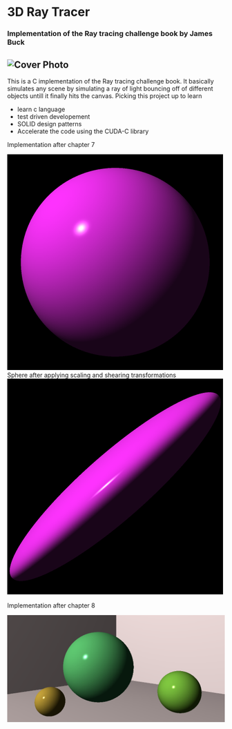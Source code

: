 # 3D Ray Tracer 
### Implementation of the Ray tracing challenge book by James Buck
![Cover Photo](https://imgs.search.brave.com/xnFM2mwRtzt7ZILyoZLWoltEAPZ0v2iAk6gDH-WeyU8/rs:fit:860:0:0/g:ce/aHR0cHM6Ly9tLm1l/ZGlhLWFtYXpvbi5j/b20vaW1hZ2VzL1Mv/YXBsdXMtbWVkaWEv/dmMvODRhNzFlMTAt/NTA0YS00MTcyLWJl/ZGYtMjM0MTEwZDFh/MTk3Ll9DUjAsNDE5/LDIyNTAsMjI1MF9Q/VDBfU1gzMDBfXy5q/cGc)
---- 

This is a C implementation of the Ray tracing challenge book. It basically simulates any scene by simulating a ray of light bouncing off of different objects untill it finally hits the canvas. 
Picking this project up to learn 
- learn c language
- test driven developement
- SOLID design patterns
- Accelerate the code using the CUDA-C library

Implementation after chapter 7
<!-- ![Sphere](ray_tracer/pngs/sphere.png =250x250) -->
<img src="ray_tracer/pngs/sphere.png" width="500">
Sphere after applying scaling and shearing transformations
<!-- ![Transformed Sphere](ray_tracer/pngs/sphere_transformed.png) -->
<img src="ray_tracer/pngs/sphere_transformed.png" width="500">

Implementation after chapter 8

<img src="ray_tracer/pngs/plot_spheres_ch8.png" width="1000">


